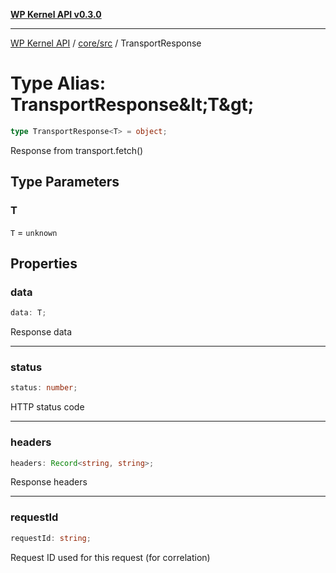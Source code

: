 [**WP Kernel API v0.3.0**](../../../README.md)

---

[WP Kernel API](../../../README.md) / [core/src](../README.md) / TransportResponse

# Type Alias: TransportResponse\&lt;T\&gt;

```ts
type TransportResponse<T> = object;
```

Response from transport.fetch()

## Type Parameters

### T

`T` = `unknown`

## Properties

### data

```ts
data: T;
```

Response data

---

### status

```ts
status: number;
```

HTTP status code

---

### headers

```ts
headers: Record<string, string>;
```

Response headers

---

### requestId

```ts
requestId: string;
```

Request ID used for this request (for correlation)
